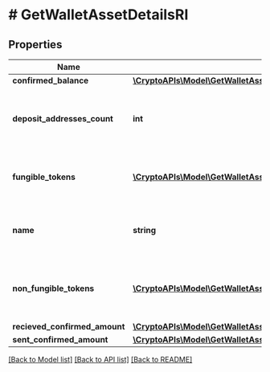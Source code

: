 # # GetWalletAssetDetailsRI

## Properties

Name | Type | Description | Notes
------------ | ------------- | ------------- | -------------
**confirmed_balance** | [**\CryptoAPIs\Model\GetWalletAssetDetailsRIConfirmedBalance**](GetWalletAssetDetailsRIConfirmedBalance.md) |  |
**deposit_addresses_count** | **int** | Specifies the count of deposit addresses in the Wallet. |
**fungible_tokens** | [**\CryptoAPIs\Model\GetWalletAssetDetailsRIFungibleTokens[]**](GetWalletAssetDetailsRIFungibleTokens.md) | Represents fungible tokens&#39;es detailed information |
**name** | **string** | Defines the name of the Wallet given to it by the user. |
**non_fungible_tokens** | [**\CryptoAPIs\Model\GetWalletAssetDetailsRINonFungibleTokens[]**](GetWalletAssetDetailsRINonFungibleTokens.md) | Represents non-fungible tokens&#39;es detailed information. |
**recieved_confirmed_amount** | [**\CryptoAPIs\Model\GetWalletAssetDetailsRIRecievedConfirmedAmount**](GetWalletAssetDetailsRIRecievedConfirmedAmount.md) |  |
**sent_confirmed_amount** | [**\CryptoAPIs\Model\GetWalletAssetDetailsRISentConfirmedAmount**](GetWalletAssetDetailsRISentConfirmedAmount.md) |  |

[[Back to Model list]](../../README.md#models) [[Back to API list]](../../README.md#endpoints) [[Back to README]](../../README.md)

